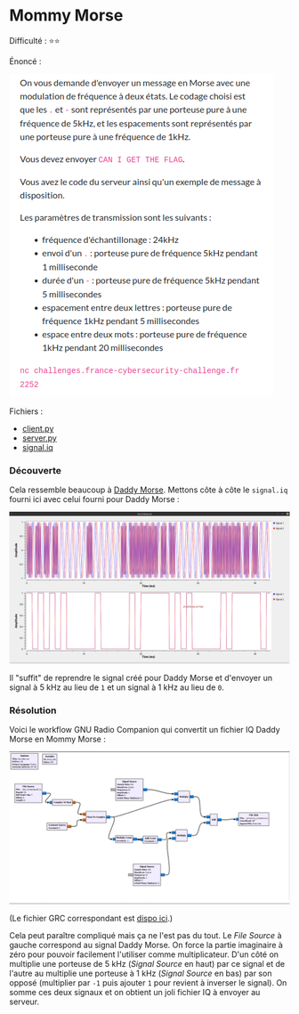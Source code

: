 # Mommy Morse

Difficulté : :star::star:

Énoncé :

![énoncé](./enonce.png)

Fichiers :

- [client.py](./client.py)
- [server.py](./server.py)
- [signal.iq](./signal.iq)



### Découverte

Cela ressemble beaucoup à [Daddy Morse](../daddy_morse/README/md). Mettons côte à côte le `signal.iq` fourni ici avec celui fourni pour Daddy Morse : 

![signal](signal.png)



Il "suffit" de reprendre le signal créé pour Daddy Morse et d'envoyer un signal à 5 kHz au lieu de `1` et un signal à 1 kHz au lieu de `0`. 



### Résolution

Voici le workflow GNU Radio Companion qui convertit un fichier IQ Daddy Morse en Mommy Morse :

![workflow](worflow.png)

(Le fichier GRC correspondant est [dispo ici](./workflow.grc).)

Cela peut paraître compliqué mais ça ne l'est pas du tout. Le *File Source* à gauche correspond au signal Daddy Morse. On force la partie imaginaire à zéro pour pouvoir facilement l'utiliser comme multiplicateur. D'un côté on multiplie une porteuse de 5 kHz (*Signal Source* en haut) par ce signal et de l'autre au multiplie une porteuse à 1 kHz (*Signal Source* en bas) par son opposé (multiplier par `-1` puis ajouter `1` pour revient à inverser le signal). On somme ces deux signaux et on obtient un joli fichier IQ à envoyer au serveur.
